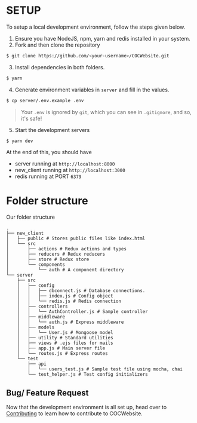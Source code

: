 # SETUP

To setup a local development environment, follow the steps given below.

1. Ensure you have NodeJS, npm, yarn and redis installed in your system.
2. Fork and then clone the repository

```bash
$ git clone https://github.com/<your-username>/COCWebsite.git
```

3. Install dependencies in both folders.

```bash
$ yarn
```

4. Generate environment variables in `server` and fill in the values.

```bash
$ cp server/.env.example .env
```

> Your `.env` is ignored by `git`, which you can see in `.gitignore`, and so, it's safe!

5. Start the development servers

```bash
$ yarn dev
```

At the end of this, you should have

- server running at `http://localhost:8000`
- new_client running at `http://localhost:3000`
- redis running at PORT `6379`

# Folder structure

Our folder structure

```
.
├── new_client
│   ├── public # Stores public files like index.html
│   └── src
│       ├── actions # Redux actions and types
│       ├── reducers # Redux reducers
│       ├── store # Redux store
│       └── components
│           └── auth # A component directory
└── server
    ├── src
    │   ├── config
    │   │   ├── dbconnect.js # Database connections.
    │   │   ├── index.js # Config object
    │   │   └── redis.js # Redis connection
    │   ├── controllers
    │   │   └── AuthController.js # Sample controller
    │   ├── middleware
    │   │   └── auth.js # Express middleware
    │   ├── models
    │   │   └── User.js # Mongoose model
    │   ├── utility # Standard utilities
    │   ├── views # .ejs files for mails
    │   ├── app.js # Main server file
    │   └── routes.js # Express routes
    └── test
        ├── api
        │   └── users_test.js # Sample test file using mocha, chai
        └── test_helper.js # Test config initializers
```

## Bug/ Feature Request

Now that the development environment is all set up, head over to [Contributing](./CONTRIBUTING.md) to learn how to contribute to COCWebsite.

